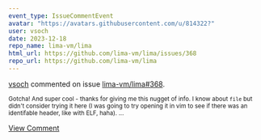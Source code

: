 ```yaml
---
event_type: IssueCommentEvent
avatar: "https://avatars.githubusercontent.com/u/814322?"
user: vsoch
date: 2023-12-18
repo_name: lima-vm/lima
html_url: https://github.com/lima-vm/lima/issues/368
repo_url: https://github.com/lima-vm/lima
---
```


<a href='https://github.com/vsoch' target='_blank'>vsoch</a> commented on issue <a href='https://github.com/lima-vm/lima/issues/368' target='_blank'>lima-vm/lima#368</a>.

<small>Gotcha! And super cool - thanks for giving me this nugget of info. I know about `file` but didn't consider trying it here (I was going to try opening it in vim to see if there was an identifable header, like with ELF, haha)....</small>

<a href='https://github.com/lima-vm/lima/issues/368' target='_blank'>View Comment</a>